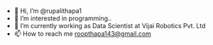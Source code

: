 - 👋 Hi, I’m @rupalithapa1
- 👀 I’m interested in programming..
- 🌱 I’m currently working as Data Scientist at Vijai Robotics Pvt. Ltd
- 📫 How to reach me roopthapa143@gmail.com

<!---
rupalithapa1/rupalithapa1 is a ✨ special ✨ repository because its `README.md` (this file) appears on your GitHub profile.
You can click the Preview link to take a look at your changes.
--->
